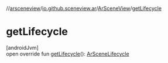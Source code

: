 //[arsceneview](../../../index.md)/[io.github.sceneview.ar](../index.md)/[ArSceneView](index.md)/[getLifecycle](get-lifecycle.md)

# getLifecycle

[androidJvm]\
open override fun [getLifecycle](get-lifecycle.md)(): [ArSceneLifecycle](../-ar-scene-lifecycle/index.md)
